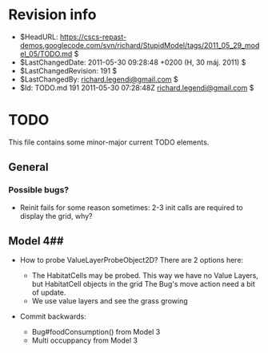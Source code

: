 # Revision info #
* $HeadURL: https://cscs-repast-demos.googlecode.com/svn/richard/StupidModel/tags/2011_05_29_model_05/TODO.md $
* $LastChangedDate: 2011-05-30 09:28:48 +0200 (H, 30 máj. 2011) $
* $LastChangedRevision: 191 $
* $LastChangedBy: richard.legendi@gmail.com $
* $Id: TODO.md 191 2011-05-30 07:28:48Z richard.legendi@gmail.com $

# TODO #
This file contains some minor-major current TODO elements.

## General ##

### Possible bugs? ###
* Reinit fails for some reason sometimes: 2-3 init calls are required to display the grid, why?

## Model 4##
* How to probe ValueLayerProbeObject2D? There are 2 options here:
	* The HabitatCells may be probed. This way we have no Value Layers, but HabitatCell objects in the grid
	  The Bug's move action need a bit of update. 
	* We use value layers and see the grass growing

* Commit backwards:
	* Bug#foodConsumption() from Model 3
	* Multi occuppancy from Model 3
